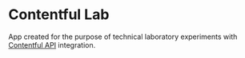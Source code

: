 # Contentful Lab

App created for the purpose of technical laboratory experiments with [Contentful API](https://www.contentful.com/developers/docs/references/content-delivery-api/) integration.
